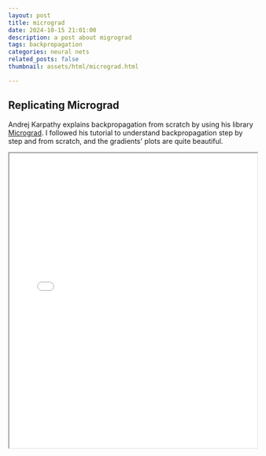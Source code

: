 ```yaml
---
layout: post
title: micrograd
date: 2024-10-15 21:01:00
description: a post about migrograd
tags: backpropagation
categories: neural nets
related_posts: false
thumbnail: assets/html/micrograd.html

---
```


## Replicating Micrograd 

Andrej Karpathy explains backpropagation from scratch by using his library [Micrograd](https://github.com/karpathy/micrograd). I followed his tutorial to understand backpropagation step by step and from scratch, and the gradients' plots are quite beautiful.

<iframe src="{{ site.baseurl }}/assets/html/micrograd.html" width="100%" height="600px"></iframe>
